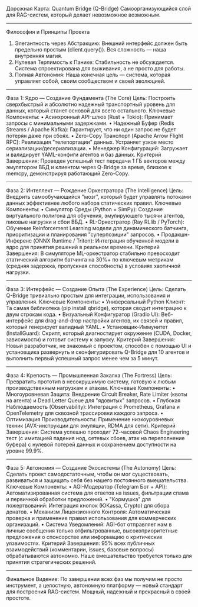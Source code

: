 Дорожная Карта: Quantum Bridge (Q-Bridge)
Самоорганизующийся слой для RAG-систем, который делает невозможное возможным.
________________________________________
Философия и Принципы Проекта
1.	Элегантность через Абстракцию: Внешний интерфейс должен быть предельно простым (client.query()). Вся сложность — наша внутренняя магия.
2.	Нулевая Терпимость к Панике: Стабильность не обсуждается. Система спроектирована для выживания, а не просто для работы.
3.	Полная Автономия: Наша конечная цель — система, которая управляет собой, своим сообществом и своей эволюцией.
________________________________________
Фаза 1: Ядро — Создание Фундамента (The Core)
Цель: Построить сверхбыстрый и абсолютно надежный транспортный уровень для данных, который станет основой для всего остального.
Ключевые Компоненты:
•	Асинхронный API-шлюз (Rust + Tokio): Принимает запросы с минимальными задержками.
•	Надежный Буфер (Redis Streams / Apache Kafka): Гарантирует, что ни один запрос не будет потерян даже при сбоях.
•	Zero-Copy Транспорт (Apache Arrow Flight RPC): Реализация "телепортации" данных. Устраняет узкое место сериализации/десериализации.
•	Менеджер Конфигураций: Загружает и валидирует YAML-конфиги агентов и баз данных.
Критерий Завершения: Проведен успешный тест передачи 1 ГБ векторов между эмулятором ВБД и клиентом через Q-Bridge за время, близкое к memcpy, демонстрируя работающий Zero-Copy.
________________________________________
Фаза 2: Интеллект — Рождение Оркестратора (The Intelligence)
Цель: Внедрить самообучающийся "мозг", который будет управлять потоками данных эффективнее любого набора статических правил.
Ключевые Компоненты:
•	Симулятор Среды (Python + SimPy): Создание виртуального полигона для обучения, эмулирующего тысячи агентов, пиковые нагрузки и сбои ВБД.
•	RL-Оркестратор (Ray RLlib / PyTorch): Обучение Reinforcement Learning модели для динамического батчинга, приоритизации и планирования "суперпозиции" запросов.
•	Продакшн-Инференс (ONNX Runtime / Triton): Интеграция обученной модели в ядро для принятия решений в реальном времени.
Критерий Завершения: В симуляторе ML-оркестратор стабильно превосходит статический алгоритм батчинга на 30%+ по ключевым метрикам (средняя задержка, пропускная способность) в условиях хаотичной нагрузки.
________________________________________
Фаза 3: Интерфейс — Создание Опыта (The Experience)
Цель: Сделать Q-Bridge тривиально простым для интеграции, использования и управления.
Ключевые Компоненты:
•	Универсальный Python Клиент: Та самая библиотека (pip install qbridge), которая сводит интеграцию к двум строкам кода.
•	Визуальный Конфигуратор (Gradio UI): Веб-интерфейс для drag-and-drop настройки агентов, их связей и правил, который генерирует валидный YAML.
•	Установщик-Иммунитет (InstallGuard): Скрипт, который диагностирует окружение (CUDA, Docker, зависимости) и готовит систему к запуску.
Критерий Завершения: Новый разработчик, не знакомый с проектом, способен с помощью UI и установщика развернуть и сконфигурировать Q-Bridge для 10 агентов и выполнить первый успешный запрос менее чем за 5 минут.
________________________________________
Фаза 4: Крепость — Промышленная Закалка (The Fortress)
Цель: Превратить прототип в несокрушимую систему, готовую к любым производственным нагрузкам и атакам.
Ключевые Компоненты:
•	Многоуровневая Защита: Внедрение Circuit Breaker, Rate Limiter (квоты на агента) и Dead Letter Queue для "ядовитых" запросов.
•	Глубокая Наблюдаемость (Observability): Интеграция с Prometheus, Grafana и OpenTelemetry для сквозной трассировки каждого запроса.
•	Оптимизация Производительности: Применение низкоуровневых техник (AVX-инструкции для эмуляции, RDMA для сети).
Критерий Завершения: Система успешно проходит 72-часовой Chaos Engineering тест (с имитацией падения нод, сетевых сбоев, атак на переполнение буфера) с нулевой потерей данных и сохранением доступности на уровне 99.9%.
________________________________________
Фаза 5: Автономия — Создание Экосистемы (The Autonomy)
Цель: Сделать проект самодостаточным, чтобы он мог существовать, развиваться и защищать себя без нашего постоянного вмешательства.
Ключевые Компоненты:
•	AGI-Модератор (Telegram Бот + API): Автоматизированная система для ответов на issues, фильтрации спама и первичной обработки предложений.
•	"Кормушка" для пожертвований: Интеграция кнопок (ЮKassa, Crypto) для сбора донатов.
•	Механизм Лицензионного Контроля: Автоматическая проверка и применение правил использования для коммерческих организаций.
•	Система Уведомлений: AGI-бот отправляет нам в личные сообщения только отфильтрованные, высокоприоритетные предложения о спонсорстве или информацию о критических уязвимостях.
Критерий Завершения: 95% всех публичных взаимодействий (комментарии, issues, базовые вопросы) обрабатываются автономно. Наше вмешательство требуется только для принятия стратегических решений.
________________________________________
Финальное Видение:
По завершении всех фаз мы получим не просто инструмент, а целостную, автономную платформу — новый стандарт для построения RAG-систем. Мощный, надежный и прекрасный в своей простоте.

